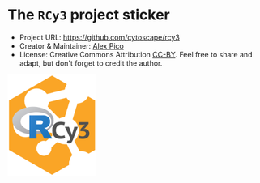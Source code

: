 # The `RCy3` project sticker

* Project URL: https://github.com/cytoscape/rcy3
* Creator & Maintainer: [Alex Pico](https://github.com/AlexanderPico/)
* License: Creative Commons Attribution
  [CC-BY](https://creativecommons.org/licenses/by/2.0/). Feel free to
  share and adapt, but don't forget to credit the author.

<p>
<img src="./RCy3_sticker.png" height="200">
</p>

